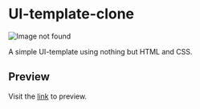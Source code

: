 # UI-template-clone

![Image not found](/image.jpg)

A simple UI-template using nothing but HTML and CSS.

## Preview

Visit the [link](https://shriyam99.github.io/UI-template-clone/) to preview.